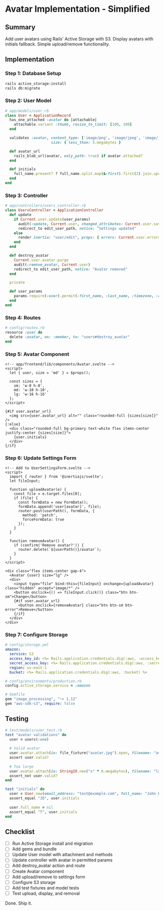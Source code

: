 # Avatar Implementation - Simplified

## Summary

Add user avatars using Rails' Active Storage with S3. Display avatars with initials fallback. Simple upload/remove functionality.

## Implementation

### Step 1: Database Setup
```bash
rails active_storage:install
rails db:migrate
```

### Step 2: User Model
```ruby
# app/models/user.rb
class User < ApplicationRecord
  has_one_attached :avatar do |attachable|
    attachable.variant :thumb, resize_to_limit: [100, 100]
  end

  validates :avatar, content_type: ['image/png', 'image/jpeg', 'image/jpg'],
                     size: { less_than: 5.megabytes }

  def avatar_url
    rails_blob_url(avatar, only_path: true) if avatar.attached?
  end

  def initials
    full_name.present? ? full_name.split.map(&:first).first(2).join.upcase : email_address[0].upcase
  end
end
```

### Step 3: Controller
```ruby
# app/controllers/users_controller.rb
class UsersController < ApplicationController
  def update
    if Current.user.update(user_params)
      audit(:update, Current.user, changed_attributes: Current.user.saved_changes.keys)
      redirect_to edit_user_path, notice: "Settings updated"
    else
      render inertia: "user/edit", props: { errors: Current.user.errors }
    end
  end

  def destroy_avatar
    Current.user.avatar.purge
    audit(:remove_avatar, Current.user)
    redirect_to edit_user_path, notice: "Avatar removed"
  end

  private

  def user_params
    params.require(:user).permit(:first_name, :last_name, :timezone, :avatar)
  end
end
```

### Step 4: Routes
```ruby
# config/routes.rb
resource :user do
  delete :avatar, on: :member, to: "users#destroy_avatar"
end
```

### Step 5: Avatar Component
```svelte
<!-- app/frontend/lib/components/Avatar.svelte -->
<script>
  let { user, size = 'md' } = $props();
  
  const sizes = {
    sm: 'w-8 h-8',
    md: 'w-10 h-10', 
    lg: 'w-16 h-16'
  };
</script>

{#if user.avatar_url}
  <img src={user.avatar_url} alt="" class="rounded-full {sizes[size]}" />
{:else}
  <div class="rounded-full bg-primary text-white flex items-center justify-center {sizes[size]}">
    {user.initials}
  </div>
{/if}
```

### Step 6: Update Settings Form
```svelte
<!-- Add to UserSettingsForm.svelte -->
<script>
  import { router } from '@inertiajs/svelte';
  let fileInput;
  
  function uploadAvatar(e) {
    const file = e.target.files[0];
    if (file) {
      const formData = new FormData();
      formData.append('user[avatar]', file);
      router.post(userPath(), formData, { 
        method: 'patch',
        forceFormData: true 
      });
    }
  }
  
  function removeAvatar() {
    if (confirm('Remove avatar?')) {
      router.delete(`${userPath()}/avatar`);
    }
  }
</script>

<div class="flex items-center gap-4">
  <Avatar {user} size="lg" />
  <div>
    <input type="file" bind:this={fileInput} onchange={uploadAvatar} class="hidden" accept="image/*" />
    <button onclick={() => fileInput.click()} class="btn btn-sm">Change</button>
    {#if user.avatar_url}
      <button onclick={removeAvatar} class="btn btn-sm btn-error">Remove</button>
    {/if}
  </div>
</div>
```

### Step 7: Configure Storage
```yaml
# config/storage.yml
amazon:
  service: S3
  access_key_id: <%= Rails.application.credentials.dig(:aws, :access_key_id) %>
  secret_access_key: <%= Rails.application.credentials.dig(:aws, :secret_access_key) %>
  region: us-east-1
  bucket: <%= Rails.application.credentials.dig(:aws, :bucket) %>
```

```ruby
# config/environments/production.rb
config.active_storage.service = :amazon

# Gemfile
gem "image_processing", "~> 1.12"
gem "aws-sdk-s3", require: false
```

## Testing

```ruby
# test/models/user_test.rb
test "avatar validations" do
  user = users(:one)
  
  # Valid avatar
  user.avatar.attach(io: file_fixture("avatar.jpg").open, filename: "avatar.jpg")
  assert user.valid?
  
  # Too large
  user.avatar.attach(io: StringIO.new("x" * 6.megabytes), filename: "large.jpg", content_type: "image/jpeg")
  assert_not user.valid?
end

test "initials" do
  user = User.new(email_address: "test@example.com", full_name: "John Doe")
  assert_equal "JD", user.initials
  
  user.full_name = nil
  assert_equal "T", user.initials
end
```

## Checklist

- [ ] Run Active Storage install and migration
- [ ] Add gems and bundle
- [ ] Update User model with attachment and methods
- [ ] Update controller with avatar in permitted params
- [ ] Add destroy_avatar action and route
- [ ] Create Avatar component
- [ ] Add upload/remove to settings form
- [ ] Configure S3 storage
- [ ] Add test fixtures and model tests
- [ ] Test upload, display, and removal

Done. Ship it.